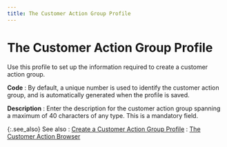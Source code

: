 ```yaml
---
title: The Customer Action Group Profile
---
```


# The Customer Action Group Profile


Use this profile to set up the information required to create a customer  action group.


**Code**
: By default, a unique number is used to identify  the customer action group, and is automatically generated when the profile  is saved.


**Description**
: Enter the description for the customer action group  spanning a maximum of 40 characters of any type. This is a mandatory field.


{:.see_also}
See also
: [Create  a Customer Action Group Profile]({{site.sp_baseurl}}/opportunity-management/customer-action/customer-action-group/create_a_customer_action_group_profile.html)
: [The Customer  Action Browser]({{site.sp_baseurl}}/opportunity-management/customer-action/customer-action-browser/the_customer_action_browser.html)
